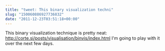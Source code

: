 ```yaml
---
title: "tweet: This binary visualization techni"
slug: "150060886927736832"
date: "2011-12-23T03:51:18+00:00"
---
```

This binary visualization technique is pretty neat: http://corte.si/posts/visualisation/binvis/index.html I'm going to play  with it over the next few days.